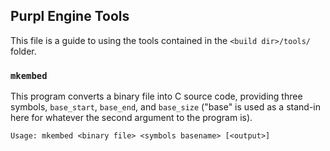 ## Purpl Engine Tools
This file is a guide to using the tools contained in the `<build dir>/tools/` folder.

### `mkembed`
This program converts a binary file into C source code, providing three symbols, `base_start`, `base_end`, and `base_size` ("base" is used as a stand-in here for whatever the second argument to the program is).
```
Usage: mkembed <binary file> <symbols basename> [<output>]
```

